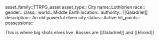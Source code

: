 asset_family::TTRPG_asset
asset_type:: City
name::Lothlorien
race::
gender::
class::
world:: Middle Earth
location::
authority:: [[Galadriel]]
description:: An old powerful elven city
status:: Active
hit_points::
possessions::


This is where big shots elves live. Bosses are [[Galadriel]] and [[Elrond]]
